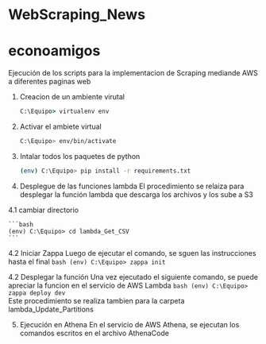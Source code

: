 # WebScraping_News

# econoamigos

Ejecución de los scripts para la implementacion de Scraping mediande AWS a diferentes paginas web 

1. Creacion de un ambiente virutal

    ```cmd
    C:\Equipo> virtualenv env
    ```

2. Activar el ambiete virtual

    ```bash
    C:\Equipo> env/bin/activate
    ```

3. Intalar todos los paquetes de python

    ```bash
    (env) C:\Equipo> pip install -r requirements.txt
    ```
    
4. Desplegue de las funciones lambda
El procedimiento se relaiza para desplegar la función lambda que descarga los archivos y los sube a S3

4.1 cambiar directorio

    ```bash
    (env) C:\Equipo> cd lambda_Get_CSV
    ```

 4.2 Iniciar Zappa
Luego de ejecutar el comando, se sguen las instrucciones hasta el final 
    ```bash
    (env) C:\Equipo> zappa init
    ```
    
4.2 Desplegar la función
Una vez ejecutado el siguiente comando, se puede apreciar la funcion en el servicio de AWS Lambda
    ```bash
    (env) C:\Equipo> zappa deploy dev 
    ```    
Este procedimiento se realiza tambien para la carpeta lambda_Update_Partitions
      
5. Ejecución en Athena
En el servicio de AWS Athena, se ejecutan los comandos escritos en el archivo AthenaCode

